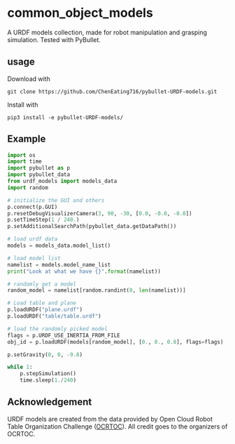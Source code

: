 # common_object_models
A URDF models collection, made for robot manipulation and grasping simulation. Tested with PyBullet.
## usage

Download with


```shell
git clone https://github.com/ChenEating716/pybullet-URDF-models.git 
```



Install with

```shell
pip3 install -e pybullet-URDF-models/
```



## Example

```python
import os
import time
import pybullet as p
import pybullet_data
from urdf_models import models_data
import random

# initialize the GUI and others
p.connect(p.GUI)
p.resetDebugVisualizerCamera(3, 90, -30, [0.0, -0.0, -0.0])
p.setTimeStep(1 / 240.)
p.setAdditionalSearchPath(pybullet_data.getDataPath())

# load urdf data
models = models_data.model_list()

# load model list
namelist = models.model_name_list
print("Look at what we have {}".format(namelist))

# randomly get a model
random_model = namelist[random.randint(0, len(namelist))] 

# Load table and plane
p.loadURDF("plane.urdf")
p.loadURDF("table/table.urdf")

# load the randomly picked model
flags = p.URDF_USE_INERTIA_FROM_FILE
obj_id = p.loadURDF(models[random_model], [0., 0., 0.8], flags=flags)

p.setGravity(0, 0, -9.8)

while 1:
    p.stepSimulation()
    time.sleep(1./240)
```



## Acknowledgement

URDF models are created from the data provided by Open Cloud Robot Table Organization Challenge ([OCRTOC](http://www.ocrtoc.org/)).  All credit goes to the organizers of OCRTOC.

